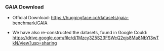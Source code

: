 ### GAIA Download

* Official Download: https://huggingface.co/datasets/gaia-benchmark/GAIA

* We have also re-constructed the datasets, found in Google Could: https://drive.google.com/file/d/1Mzcy3Z5S23FSWcQ2qjs8Ma8NbYl3wTkN/view?usp=sharing
